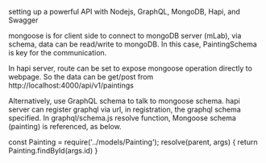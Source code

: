 setting up a powerful API with Nodejs, GraphQL, MongoDB, Hapi, and Swagger 

mongoose is for client side to connect to mongoDB server (mLab), via schema, data can be read/write to mongoDB. In this case, PaintingSchema is key for the communication.

In hapi server, route can be set to expose mongoose operation directly to webpage. So the data can be get/post from
http://localhost:4000/api/v1/paintings


Alternatively, use GraphQL schema to talk to mongoose schema.
hapi server can register graphql via url, in registration, the graphql schema specified.
In graphql/schema.js resolve function, Mongoose schema (painting) is referenced, as below.

const Painting = require('../models/Painting');
resolve(parent, args) {
    return Painting.findById(args.id)
}